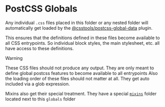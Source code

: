 # PostCSS Globals

Any individual `.css` files placed in this folder or any nested folder will automatically get loaded by the [@csstools/postcss-global-data](https://github.com/csstools/postcss-plugins/tree/main/plugins/postcss-global-data) plugin.

This ensures that the definitions defined in these files become available to all CSS entrypoints. So individual block styles, the main stylesheet, etc. all have access to these definitions.

> [!WARNING]
> These CSS files should not produce any output. They are only meant to define global postcss features to become available to all entrypoints
> Also the loading order of these files should not matter at all. They get auto included via a glob expression.

Mixins also get their special treatment. They have a special [`mixins`](../mixins/) folder located next to this `globals` folder
